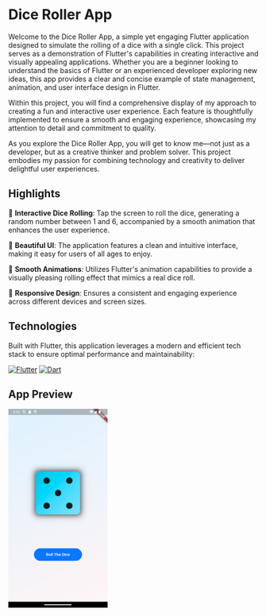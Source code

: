 # Dice Roller App

Welcome to the Dice Roller App, a simple yet engaging Flutter application designed to simulate the rolling of a dice with a single click. This project serves as a demonstration of Flutter's capabilities in creating interactive and visually appealing applications. Whether you are a beginner looking to understand the basics of Flutter or an experienced developer exploring new ideas, this app provides a clear and concise example of state management, animation, and user interface design in Flutter.

Within this project, you will find a comprehensive display of my approach to creating a fun and interactive user experience. Each feature is thoughtfully implemented to ensure a smooth and engaging experience, showcasing my attention to detail and commitment to quality.

As you explore the Dice Roller App, you will get to know me—not just as a developer, but as a creative thinker and problem solver. This project embodies my passion for combining technology and creativity to deliver delightful user experiences.

## Highlights

🎲 **Interactive Dice Rolling**: Tap the screen to roll the dice, generating a random number between 1 and 6, accompanied by a smooth animation that enhances the user experience.

🎨 **Beautiful UI**: The application features a clean and intuitive interface, making it easy for users of all ages to enjoy.

🚀 **Smooth Animations**: Utilizes Flutter's animation capabilities to provide a visually pleasing rolling effect that mimics a real dice roll.

📱 **Responsive Design**: Ensures a consistent and engaging experience across different devices and screen sizes.

## Technologies

Built with Flutter, this application leverages a modern and efficient tech stack to ensure optimal performance and maintainability:

[![Flutter](https://img.shields.io/badge/Flutter-02569B?style=for-the-badge&logo=flutter&logoColor=white)](https://flutter.dev/)
[![Dart](https://img.shields.io/badge/Dart-0175C2?style=for-the-badge&logo=dart&logoColor=white)](https://dart.dev/)

## App Preview
 
<img src="assets/dice-images/AppPreview.png" width="200" height="400"/>